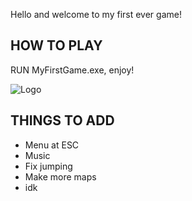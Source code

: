 Hello and welcome to my first ever game!

**HOW TO PLAY**
-----------
RUN MyFirstGame.exe, enjoy!

![Logo](public/CUBESMASH_gameplay.png)


THINGS TO ADD
-----------
- Menu at ESC
- Music
- Fix jumping
- Make more maps
- idk
